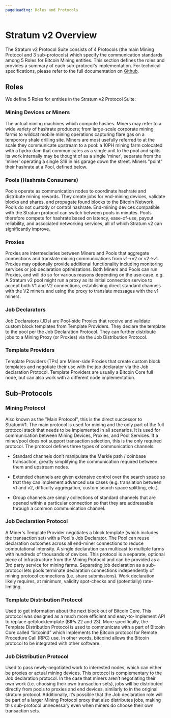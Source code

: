 ```yaml
---
pageHeading: Roles and Protocols
---
```


# Stratum v2 Overview

The Stratum v2 Protocol Suite consists of 4 Protocols (the main Mining Protocol and 3 sub-protocols) which specify the communication standards among 5 Roles for Bitcoin Mining entities. This section defines the roles and provides a summary of each sub-protocol's implementation. For technical specifications, please refer to the full documentation on [Github](https://www.github.com/stratum-mining/sv2-spec).

## Roles

We define 5 Roles for entities in the Stratum v2 Protocol Suite:

### Mining Devices or Miners

The actual mining machines which compute hashes. Miners may refer to a wide variety of hashrate producers; from large-scale corporate mining farms to wildcat mobile mining operations capturing flare gas on a temporory shale drilling site. Miners are most usefully referred to at the scale they communicate upstream to a pool: a 10PH mining farm colocated with a hydro dam that communicates as a single unit to the pool and splits its work internally may be thought of as a single 'miner', separate from the 'miner' operating a single S19 in his garage down the street. Miners "point" their hashrate at a Pool, defined below.

### Pools (Hashrate Consumers)

Pools operate as communication nodes to coordinate hashrate and distribute mining rewards. They create jobs for end-mining devices, validate blocks and shares, and propagate found blocks to the Bitcoin Network. Pools do not custody or control hashrate. End-mining devices compatible with the Stratum protocol can switch between pools in minutes. Pools therefore compete for hashrate based on latency, ease-of-use, payout reliability, and associated networking services, all of which Stratum v2 can significantly improve.

### Proxies

Proxies are intermediaries between Miners and Pools that aggregate connections and translate mining communications from v1->v2 or v2->v1. Proxies may optionally provide additional functionality including monitoring services or job declaration optimizations. Both Miners and Pools can run Proxies, and will do so for various reasons depending on the use-case. e.g. A Stratum v2 pool might run a proxy as its initial connection service to accept both V1 and V2 connections, establishing direct standard channels with the V2 miners and using the proxy to translate messages with the v1 miners.

### Job Declarators

Job Declarators (JDs) are Pool-side Proxies that receive and validate custom block templates from Template Providers. They declare the template to the pool per the Job Declaration Protocol.
They can further distribute jobs to a Mining Proxy (or Proxies) via the Job Distribution Protocol.

### Template Providers

Template Providers (TPs) are Miner-side Proxies that create custom block templates and negotiate their use with the job declarator via the Job declaration Protocol. Template Providers are usually a Bitcoin Core full node, but can also work with a different node implementation.

## Sub-Protocols

### Mining Protocol

Also known as the "Main Protocol", this is the direct successor to StratumV1. The main protocol is used for mining and the only part of the full protocol stack that needs to be implemented in all scenarios. It is used for communication between Mining Devices, Proxies, and Pool Services. If a miner/pool does not support transaction selection, this is the only required protocol.
The protocol defines three types of communication channels:

- Standard channels don’t manipulate the Merkle path / coinbase transaction, greatly simplifying the communication required between them and upstream nodes.

- Extended channels are given extensive control over the search space so that they can implement advanced use cases (e.g. translation between v1 and v2, difficulty aggregation, custom search space splitting, etc.).

- Group channels are simply collections of standard channels that are opened within a particular connection so that they are addressable through a common communication channel.

### Job Declaration Protocol

A Miner's Template Provider negotiates a block template (which includes the transaction set) with a Pool's Job Declarator. The Pool can reuse declaration outcomes across all end-miner connections to reduce computational intensity. A single declaration can multicast to multiple farms with hundreds of thousands of devices. This protocol is a separate, optional piece of infrastructure from the Mining Protocol and can be provided as a 3rd party service for mining farms.
Separating job declaration as a sub-protocol lets pools terminate declaration connections independently of mining protocol connections (i.e. share submissions).
Work declaration likely requires, at minimum, validity spot-checks and (potentially) rate-limiting.

### Template Distribution Protocol

Used to get information about the next block out of Bitcoin Core. This protocol was designed as a much more efficient and easy-to-implement API to replace getblocktemplate (BIPs 22 and 23). More specifically, the Template Distribution Protocol is used to communicate with a part of Bitcoin Core called “bitcoind” which implements the Bitcoin protocol for Remote Procedure Call (RPC) use. In other words, bitcoind allows the Bitcoin protocol to be integrated with other software.

### Job Distribution Protocol

Used to pass newly-negotiated work to interested nodes, which can either be proxies or actual mining devices. This protocol is complementary to the Job declaration protocol. In the case that miners aren’t negotiating their own work (i.e. choosing their own transaction sets), jobs will be distributed directly from pools to proxies and end devices, similarly to in the original stratum protocol. Additionally, it’s possible that the Job declaration role will be part of a larger Mining Protocol proxy that also distributes jobs, making this sub-protocol unnecessary even when miners do choose their own transaction sets.
